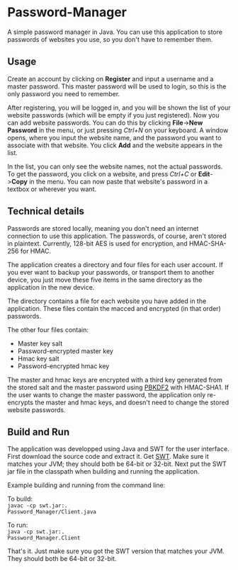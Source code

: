 # Password-Manager
A simple password manager in Java. You can use this application to store passwords of websites you use,
so you don't have to remember them.

## Usage

Create an account by clicking on **Register** and input a username and a master password. This master password will be used to login,
so this is the only password you need to remember.

After registering, you will be logged in, and you will be shown the list of your website passwords (which will be empty if you just registered). Now you can add website passwords. You can do this by clicking **File**->**New Password** in the menu, or just pressing *Ctrl+N* on your keyboard. A window opens, where you input the website name, and the password you want to associate with that website. You click **Add** and the website appears in the list.

In the list, you can only see the website names, not the actual passwords. To get the password, you click on a website, and press *Ctrl+C* or **Edit**->**Copy** in the menu. You can now paste that website's password in a textbox or wherever you want.

## Technical details

Passwords are stored locally, meaning you don't need an internet connection to use this application.
The passwords, of course, aren't stored in plaintext. Currently, 128-bit AES is used for encryption, and HMAC-SHA-256 for HMAC.

The application creates a directory and four files for each user account. If you ever want to backup your passwords, or transport them to another device, you just move these five items in the same directory as the application in the new device.

The directory contains a file for each website you have added in the application. These files contain the macced and encrypted (in that order) passwords.

The other four files contain:

* Master key salt
* Password-encrypted master key
* Hmac key salt
* Password-encrypted hmac key

The master and hmac keys are encrypted with a third key generated from the stored salt and the master password using <a href="https://en.wikipedia.org/wiki/PBKDF2">PBKDF2</a> with HMAC-SHA1. If the user wants to change the master password, the application only re-encrypts the master and hmac keys, and doesn't need to change the stored website passwords.

## Build and Run

The application was developped using Java and SWT for the user interface. First download the source code and extract it. Get <a href="http://www.eclipse.org/swt/">SWT</a>. Make sure it matches your JVM; they should both be 64-bit or 32-bit. Next put the SWT jar file in the classpath when building and running the application.

Example building and running from the command line:

To build:<br>
<code>javac -cp swt.jar:. Password_Manager/Client.java</code>

To run:<br>
<code>java -cp swt.jar:. Password_Manager.Client</code>

That's it. Just make sure you got the SWT version that matches your JVM. They should both be 64-bit or 32-bit.